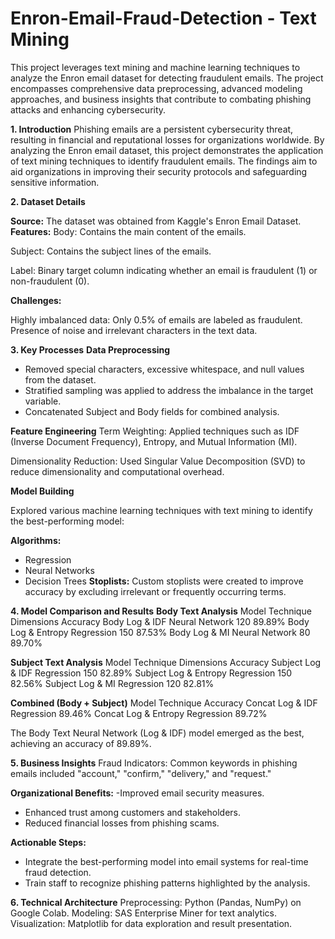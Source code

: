 # Enron-Email-Fraud-Detection - Text Mining

This project leverages text mining and machine learning techniques to analyze the Enron email dataset for detecting fraudulent emails. The project encompasses comprehensive data preprocessing, advanced modeling approaches, and business insights that contribute to combating phishing attacks and enhancing cybersecurity.

**1. Introduction**
Phishing emails are a persistent cybersecurity threat, resulting in financial and reputational losses for organizations worldwide. By analyzing the Enron email dataset, this project demonstrates the application of text mining techniques to identify fraudulent emails. The findings aim to aid organizations in improving their security protocols and safeguarding sensitive information.

**2. Dataset Details**

**Source:** The dataset was obtained from Kaggle's Enron Email Dataset.
**Features:**
Body: Contains the main content of the emails.

Subject: Contains the subject lines of the emails.

Label: Binary target column indicating whether an email is fraudulent (1) or non-fraudulent (0).

**Challenges:**

Highly imbalanced data: Only 0.5% of emails are labeled as fraudulent.
Presence of noise and irrelevant characters in the text data.

**3. Key Processes**
**Data Preprocessing** 
- Removed special characters, excessive whitespace, and null values from the dataset.
- Stratified sampling was applied to address the imbalance in the target variable.
- Concatenated Subject and Body fields for combined analysis.

**Feature Engineering**
Term Weighting: Applied techniques such as IDF (Inverse Document Frequency), Entropy, and Mutual Information (MI).

Dimensionality Reduction: Used Singular Value Decomposition (SVD) to reduce dimensionality and computational overhead.

**Model Building**

Explored various machine learning techniques with text mining to identify the best-performing model:

**Algorithms:**
- Regression
- Neural Networks
- Decision Trees
**Stoplists:**
Custom stoplists were created to improve accuracy by excluding irrelevant or frequently occurring terms.

**4. Model Comparison and Results**
**Body Text Analysis**
Model	Technique	Dimensions	Accuracy
Body Log & IDF	Neural Network	120	89.89%
Body Log & Entropy	Regression	150	87.53%
Body Log & MI	Neural Network	80	89.70%

**Subject Text Analysis**
Model	Technique	Dimensions	Accuracy
Subject Log & IDF	Regression	150	82.89%
Subject Log & Entropy	Regression	150	82.56%
Subject Log & MI	Regression	120	82.81%

**Combined (Body + Subject)**
Model	Technique	Accuracy
Concat Log & IDF	Regression	89.46%
Concat Log & Entropy	Regression	89.72%

The Body Text Neural Network (Log & IDF) model emerged as the best, achieving an accuracy of 89.89%.

**5. Business Insights**
Fraud Indicators: Common keywords in phishing emails included "account," "confirm," "delivery," and "request."

**Organizational Benefits:**
-Improved email security measures.
- Enhanced trust among customers and stakeholders.
- Reduced financial losses from phishing scams.

**Actionable Steps:**
- Integrate the best-performing model into email systems for real-time fraud detection.
- Train staff to recognize phishing patterns highlighted by the analysis.

**6. Technical Architecture** 
Preprocessing: Python (Pandas, NumPy) on Google Colab.
Modeling: SAS Enterprise Miner for text analytics.
Visualization: Matplotlib for data exploration and result presentation.
